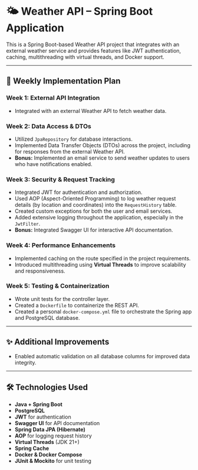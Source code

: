 # 🌤️ Weather API – Spring Boot Application

This is a Spring Boot-based Weather API project that integrates with an external weather service and provides features like JWT authentication, caching, multithreading with virtual threads, and Docker support.

---

## 📅 Weekly Implementation Plan

### **Week 1: External API Integration**
- Integrated with an external Weather API to fetch weather data.

### **Week 2: Data Access & DTOs**
- Utilized `JpaRepository` for database interactions.
- Implemented Data Transfer Objects (DTOs) across the project, including for responses from the external Weather API.
- **Bonus:** Implemented an email service to send weather updates to users who have notifications enabled.

### **Week 3: Security & Request Tracking**

- Integrated JWT for authentication and authorization.
- Used AOP (Aspect-Oriented Programming) to log weather request details (by location and coordinates) into the `RequestHistory` table.
- Created custom exceptions for both the user and email services.
- Added extensive logging throughout the application, especially in the `JwtFilter`.
- **Bonus:** Integrated Swagger UI for interactive API documentation.

### **Week 4: Performance Enhancements**
- Implemented caching on the route specified in the project requirements.
- Introduced multithreading using **Virtual Threads** to improve scalability and responsiveness.

### **Week 5: Testing & Containerization**
- Wrote unit tests for the controller layer.
- Created a `Dockerfile` to containerize the REST API.
- Created a personal `docker-compose.yml` file to orchestrate the Spring app and PostgreSQL database.

---

## ✨ Additional Improvements
- Enabled automatic validation on all database columns for improved data integrity.

---

## 🛠️ Technologies Used
- **Java + Spring Boot**
- **PostgreSQL**
- **JWT** for authentication
- **Swagger UI** for API documentation
- **Spring Data JPA (Hibernate)**
- **AOP** for logging request history
- **Virtual Threads** (JDK 21+)
- **Spring Cache**
- **Docker & Docker Compose**
- **JUnit & Mockito** for unit testing
